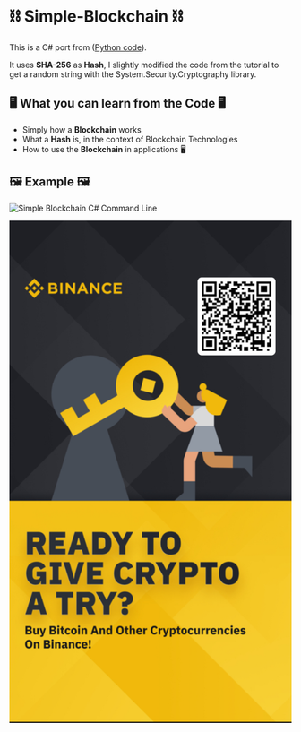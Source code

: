 # ⛓ Simple-Blockchain ⛓
This is a C# port from ([Python code](https://medium.com/crypto-currently/lets-build-the-tiniest-blockchain-e70965a248b)).

It uses **SHA-256** as **Hash**, I slightly modified the code from the tutorial to get a random string with the System.Security.Cryptography library.

## 🖥 What you can learn from the Code 🖥

- Simply how a **Blockchain** works
- What a **Hash** is, in the context of Blockchain Technologies
- How to use the **Blockchain** in applications 🖥

## 🖼 Example 🖼

![Simple Blockchain C# Command Line](Images/Simple-Blockchain_example.png)

![Binance Ready to give crypto a try ? buy bitcoin and other cryptocurrencies on binance](Images/binance.jpg)
